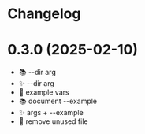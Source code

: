 # Changelog

# 0.3.0 (2025-02-10)

- 📚 --dir arg
- ✨ --dir arg
- 🐛 example vars
- 📚 document --example
- ✨ args + --example
- 🔧 remove unused file

